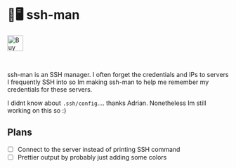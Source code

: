 # 🦴🖥️ ssh-man

<a href='https://ko-fi.com/W7W5YYNM' target='_blank'><img height='36' style='border:0px;height:36px;' src='https://cdn.ko-fi.com/cdn/kofi2.png?v=3' border='0' alt='Buy Me a Coffee at ko-fi.com' /></a>

<br>

ssh-man is an SSH manager. I often forget the credentials and IPs to servers I frequently SSH into so Im making ssh-man to help me remember my credentials for these servers.

I didnt know about `.ssh/config`.... thanks Adrian. Nonetheless Im still working on this so :)

## Plans
- [ ] Connect to the server instead of printing SSH command
- [ ] Prettier output by probably just adding some colors
